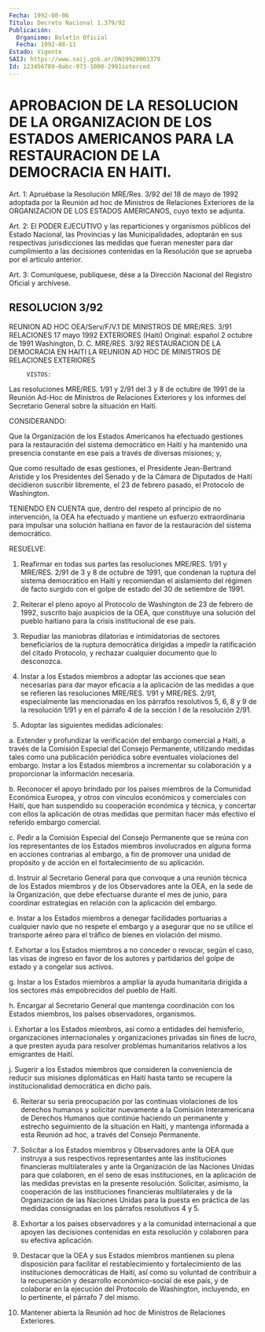 ```yaml
---
Fecha: 1992-08-06
Título: Decreto Nacional 1.379/92
Publicación:
  Organismo: Boletín Oficial
  Fecha: 1992-08-11
Estado: Vigente
SAIJ: https://www.saij.gob.ar/DN19920001379
Id: 123456789-0abc-973-1000-2991soterced
---
```

# APROBACION DE LA RESOLUCION DE LA ORGANIZACION DE LOS ESTADOS AMERICANOS PARA LA RESTAURACION DE LA DEMOCRACIA EN HAITI.

<a id="1"></a>
Art. 1: Apruébase la Resolución MRE/Res. 3/92 del 18 de mayo de 1992  adoptada  por  la  Reunión  ad hoc de Ministros de Relaciones Exteriores  de  la  ORGANIZACION DE LOS  ESTADOS  AMERICANOS,  cuyo texto se adjunta.

<a id="2"></a>
Art.  2:  El  PODER EJECUTIVO y las reparticiones y organismos públicos del Estado Nacional, las Provincias y las Municipalidades, adoptarán  en  sus  respectivas jurisdicciones las medidas que fueran menester para dar cumplimiento  a las decisiones contenidas  en  la  Resolución  que  se  aprueba  por  el  artículo anterior.

<a id="3"></a>
Art.  3: Comuníquese, publíquese, dése a la Dirección Nacional del Registro Oficial y archívese.

## RESOLUCION 3/92

<a id="1"></a>
REUNION AD HOC                  OEA/Serv/F/V.1  DE MINISTROS DE                 MRE/RES. 3/91  RELACIONES                      17 mayo 1992  EXTERIORES (Haiti)              Original: español  2 octubre de 1991  Washington, D. C.                    MRE/RES. 3/92             RESTAURACION DE LA DEMOCRACIA                      EN HAITI  LA  REUNION  AD  HOC  DE  MINISTROS  DE  RELACIONES  EXTERIORES

         VISTOS:

   Las  resoluciones  MRE/RES.  1/91  y 2/91 del 3 y 8 de octubre de 1991 de la Reunión Ad-Hoc de Ministros  de  Relaciones Exteriores y los  informes del Secretario General sobre la  situación  en Haití.

CONSIDERANDO:

Que  la  Organización  de  los  Estados  Americanos  ha  efectuado gestiones  para  la restauración del sistema democrático en Haití y ha mantenido una presencia  constante  en  ese  país  a  través  de diversas misiones; y,

Que  como resultado de esas gestiones, el Presidente Jean-Bertrand Aristide  y  los Presidentes del Senado y de la Cámara de Diputados de Haití decidieron  suscribir libremente, el 23 de febrero pasado, el Protocolo de Washington.

TENIENDO EN CUENTA que,  dentro  del  respeto  al  principio de no intervención,    la   OEA  ha  efectuado  y  mantiene  un  esfuerzo extraordinaria para impulsar  una  solución haitiana en favor de la restauración del sistema democrático.

RESUELVE:

1. Reafirmar en todas sus partes las  resoluciones MRE/RES. 1/91 y MRE/RES. 2/91 de 3 y 8 de octubre de 1991,  que condenan la ruptura del sistema democrático en Haití y recomiendan  el  aislamiento del régimen  de  facto  surgido  con  el  golpe  de  estado  del 30  de setiembre de 1991.

2.  Reiterar  el pleno apoyo al Protocolo de Washington de  23  de febrero de 1992,  suscrito bajo auspicios de la OEA, que constituye una solución del pueblo  haitiano  para  la crisis institucional de ese país.

3. Repudiar las maniobras dilatorias e intimidatorias  de sectores beneficiarios  de  la  ruptura  democrática dirigidas a impedir  la ratificación del citado Protocolo,  y  rechazar cualquier documento que lo desconozca.

4. Instar a los Estados miembros a adoptar  las  acciones que sean necesarias para dar mayor eficacia a la aplicación  de  las medidas a que se refieren las resoluciones MRE/RES. 1/91 y MRE/RES.   2/91, especialmente  las mencionadas en los párrafos resolutivos 5, 6,  8 y 9 de la resolución  1/91  y en el párrafo 4 de la sección I de la resolución 2/91.

5. Adoptar las siguientes medidas adicionales:

a. Extender y profundizar la  verificación del embargo comercial a Haití,  a través de la Comisión Especial  del  Consejo  Permanente, utilizando  medidas  tales  como  una  publicación  periódica sobre eventuales  violaciones del embargo. Instar a los Estados  miembros a incrementar  su  colaboración  y  a  proporcionar  la información necesaria.

b.  Reconocer  el  apoyo  brindado por los países miembros  de  la Comunidad Económica Europea,  y  otros  con  vínculos  económicos y comerciales con Haití, que han suspendido su cooperación  económica y  técnica,  y  concertar  con ellos la aplicación de otras medidas que permitan hacer más efectivo  el referido embargo comercial.

c.  Pedir a la Comisión Especial del  Consejo  Permanente  que  se reúna  con  los representantes de los Estados miembros involucrados en alguna forma  en  acciones  contrarias  al  embargo,  a  fin  de promover  una unidad de propósito y de acción en el fortalecimiento de su aplicación.

d. Instruir  al Secretario General para que convoque a una reunión técnica de los  Estados miembros y de los Observadores ante la OEA, en la sede de la  Organización,  que debe efectuarse durante el mes de junio, para coordinar estrategias  en relación con la aplicación del embargo.

e. Instar a los Estados miembros a denegar  facilidades portuarias a cualquier navío que no respete el embargo y  a asegurar que no se utilice el transporte aéreo para el tráfico de bienes  en violación del mismo.

f. Exhortar a los Estados miembros a no conceder o revocar,  según el caso, las visas de ingreso en favor de los autores y partidarios  del  golpe  de  estado  y  a congelar sus activos.

g. Instar a los Estados miembros a ampliar  la  ayuda  humanitaria dirigida  a  los sectores más empobrecidos del pueblo de Haití.

h. Encargar al  Secretario  General  que mantenga coordinación con los  Estados  miembros,  los  países observadores,  organismos.

i.  Exhortar a los Estados miembros,  así  como  a  entidades  del hemisferio,    organizaciones    internacionales  y  organizaciones privadas  sin fines de lucro, a que  presten  ayuda  para  resolver problemas humanitarios  relativos  a  los  emigrantes de Haití.

j. Sugerir a los Estados miembros que consideren  la  conveniencia de  reducir  sus  misiones  diplomáticas  en  Haití hasta tanto  se recupere  la  institucionalidad  democrática  en  dicho   país.

6.  Reiterar  su  seria preocupación por las continuas violaciones de  los derechos humanos  y  solicitar  nuevamente  a  la  Comisión Interamericana   de  Derechos  Humanos  que  continúe  haciendo  un permanente y estrecho  seguimiento  de  la  situación  en  Haití, y mantenga  informada  a  esta  Reunión  ad hoc, a través del Consejo Permanente.

7.  Solicitar a los Estados miembros y Observadores  ante  la  OEA que instruya a sus respectivos representantes ante las instituciones  financieras multilaterales y ante la Organización de las  Naciones Unidas  para  que  colaboren,  en  el  seno  de  esas instituciones,  en  la  aplicación  de  las medidas previstas en la presente resolución. Solicitar, asimismo,  la  cooperación  de  las instituciones  financieras  multilaterales  y de la Organización de las  Naciones  Unidas  para la puesta en práctica  de  las  medidas consignadas en los párrafos resolutivos 4 y 5.

8. Exhortar a los países observadores y a la comunidad internacional  a  que apoyen  las  decisiones  contenidas  en  esta resolución y colaboren para su efectiva aplicación.

9. Destacar que la  OEA  y sus Estados miembros mantienen su plena disposición para facilitar  el  restablecimiento  y fortalecimiento de  las instituciones democráticas de Haití, así como  su  voluntad de contribuir  a  la  recuperación y desarrollo económico-social de ese  país,  y  de  colaborar  en  la  ejecución  del  Protocolo  de Washington, incluyendo,  en lo  pertinente, el párrafo 7 del mismo.

10. Mantener abierta la Reunión ad  hoc de Ministros de Relaciones Exteriores.